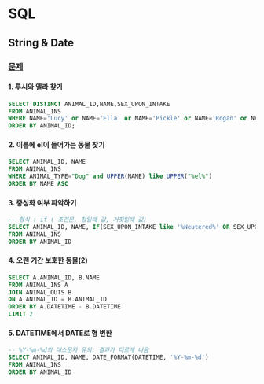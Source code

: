# SQL
## String & Date
### <a href="https://programmers.co.kr/learn/courses/30/parts/17047">문제</a>

#### 1. 루시와 엘라 찾기
```SQL
SELECT DISTINCT ANIMAL_ID,NAME,SEX_UPON_INTAKE 
FROM ANIMAL_INS 
WHERE NAME='Lucy' or NAME='Ella' or NAME='Pickle' or NAME='Rogan' or NAME='Sabrina' or NAME='Mitty'
ORDER BY ANIMAL_ID;
```

#### 2. 이름에 el이 들어가는 동물 찾기
```SQL
SELECT ANIMAL_ID, NAME
FROM ANIMAL_INS
WHERE ANIMAL_TYPE="Dog" and UPPER(NAME) like UPPER("%el%")
ORDER BY NAME ASC
```

#### 3. 중성화 여부 파악하기
```SQL
-- 형식 : if ( 조건문, 참일때 값, 거짓일때 값)
SELECT ANIMAL_ID, NAME, IF(SEX_UPON_INTAKE like '%Neutered%' OR SEX_UPON_INTAKE like '%Spayed%', 'O', 'X') AS 중성화
FROM ANIMAL_INS
ORDER BY ANIMAL_ID
```

#### 4. 오랜 기간 보호한 동물(2)
```SQL
SELECT A.ANIMAL_ID, B.NAME
FROM ANIMAL_INS A
JOIN ANIMAL_OUTS B
ON A.ANIMAL_ID = B.ANIMAL_ID
ORDER BY A.DATETIME - B.DATETIME
LIMIT 2
```

#### 5. DATETIME에서 DATE로 형 변환
```SQL
-- %Y-%m-%d의 대소문자 유의. 결과가 다르게 나옴
SELECT ANIMAL_ID, NAME, DATE_FORMAT(DATETIME, '%Y-%m-%d')
FROM ANIMAL_INS
ORDER BY ANIMAL_ID
```
